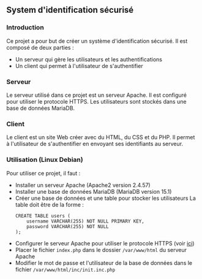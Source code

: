 ## System d'identification sécurisé


### Introduction
Ce projet a pour but de créer un système d'identification sécurisé. Il est composé de deux parties :
- Un serveur qui gère les utilisateurs et les authentifications
- Un client qui permet à l'utilisateur de s'authentifier

### Serveur
Le serveur utilisé dans ce projet est un serveur Apache. Il est configuré pour utiliser le protocole HTTPS. Les utilisateurs sont stockés dans une base de données MariaDB.

### Client
Le client est un site Web créer avec du HTML, du CSS et du PHP. Il permet à l'utilisateur de s'authentifier en envoyant ses identifiants au serveur.

### Utilisation (Linux Debian)
Pour utiliser ce projet, il faut :
- Installer un serveur Apache (Apache2 version 2.4.57)
- Installer une base de données MariaDB (MariaDB version 15.1)
- Créer une base de données et une table pour stocker les utilisateurs
    La table doit être de la forme :
    ```
    CREATE TABLE users (
        username VARCHAR(255) NOT NULL PRIMARY KEY,
        password VARCHAR(255) NOT NULL
    );
    ```
- Configurer le serveur Apache pour utiliser le protocole HTTPS (voir [ici](https://www.digitalocean.com/community/tutorials/how-to-create-a-self-signed-ssl-certificate-for-apache-in-debian-10))
- Placer le fichier `index.php` dans le dossier `/var/www/html` du serveur Apache
- Modifier le mot de passe et l'utilisateur de la base de données dans le fichier `/var/www/html/inc/init.inc.php`